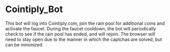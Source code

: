 # Cointiply_Bot
This bot will log into Cointiply.com, join the rain pool for additional coins and activate the faucet.   During the faucet cooldown, the bot will periodically check to see if the rain pool has ended, and will rejoin. The browser will need to stay open due to the manner in which the captchas are solved, but can be minimized
